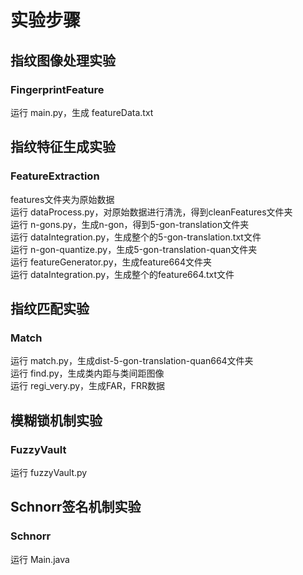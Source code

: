 # 实验步骤
## 指纹图像处理实验
### FingerprintFeature
运行 main.py，生成 featureData.txt
## 指纹特征生成实验
### FeatureExtraction 
features文件夹为原始数据  
运行 dataProcess.py，对原始数据进行清洗，得到cleanFeatures文件夹  
运行 n-gons.py，生成n-gon，得到5-gon-translation文件夹  
运行 dataIntegration.py，生成整个的5-gon-translation.txt文件  
运行 n-gon-quantize.py，生成5-gon-translation-quan文件夹  
运行 featureGenerator.py，生成feature664文件夹  
运行 dataIntegration.py，生成整个的feature664.txt文件  
## 指纹匹配实验
### Match
运行 match.py，生成dist-5-gon-translation-quan664文件夹  
运行 find.py，生成类内距与类间距图像  
运行 regi_very.py，生成FAR，FRR数据  
## 模糊锁机制实验
### FuzzyVault
运行 fuzzyVault.py
## Schnorr签名机制实验
### Schnorr
运行 Main.java
